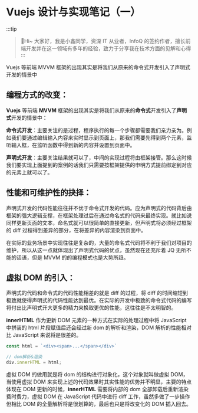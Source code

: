 # Vuejs 设计与实现笔记（一）

:::tip
>🎄Hi~ 大家好，我是小鑫同学，资深 IT 从业者，InfoQ 的签约作者，擅长前端开发并在这一领域有多年的经验，致力于分享我在技术方面的见解和心得
:::

Vuejs 等前端 MVVM 框架的出现其实是将我们从原来的命令式开发引入了声明式开发的情景中

## 编程方式的改变：

**Vuejs** 等前端 **MVVM** 框架的出现其实是将我们从原来的**命令式**开发引入了**声明式**开发的情景中：

**命令式开发**：主要关注的是过程，程序执行的每一个步骤都需要我们亲力亲为。例如我们要通过编辑输入内容来实时显示到页面上，那我们需要先得到两个元素，监听输入框，在监听函数中得到新的内容并设置到页面中。

**声明式开发**：主要关注结果就可以了，中间的实现过程将由框架接管。那么这时候我们要实现上面提到的案例的话我们只需要按框架提供的申明方式提前绑定到对应的元素上就可以了。

## 性能和可维护性的抉择：

声明式开发的代码性能往往并不优于命令式开发的代码。应为声明式的代码背后由框架的强大逻辑支撑，在框架处理过后在通过命名式的代码来最终实现。就比如说同样更新页面的文本，命名式就可以很简单的直接更新，但声明式将必须经过框架的 diff 过程得到差异的部分，在将差异的内容渲染到页面中。

在实际的业务场景中实现往往是复杂的，大量的命名式代码将不利于我们对项目的维护，所以从这一点就体现出了声明式代码的优点，虽然现在还充斥着 JQ 无所不能的话语，但是 MVVM 的的编程模式也是大势所趋。

## 虚拟 DOM 的引入：

声明式的代码和命令式的代码性能相差的就是 diff 的过程，将 diff 的时间缩短到极致就使得声明式的代码性能达到最优。在实际的开发中极致的命令式代码的编写将付出比声明式开大更多的精力来换取更优的性能，这往往是不太明智的。

**innerHTML** 作为更新 DOM 元素的一种方式在实际的处理过程中将 JavaScript 中拼装的 html 片段赋值后还会经过新 dom 的解析和渲染，DOM 解析的性能相对比 JavaScript 来说将是很差的。

```JavaScript
const html = `<div><span>...</span></div>`

// dom解析&渲染
div.innerHTML = html;
```

虚拟 DOM 的做用就是将 dom 的结构进行对象化，这个对象就叫做虚拟 DOM，当使用虚拟 DOM 来实现上述的代码效果时其实性能的优势并不明显，主要的特点体现在 DOM 更新的时候，**innerHTML** 需要将内部的 dom 全部卸载后重新渲染费时费力，虚拟 DOM 在 JavaScript 代码中进行 diff 工作，虽然多做了一步操作但相比 DOM 的全量解析将是很划算的，最后也只是将改变化的 DOM 插入回去。